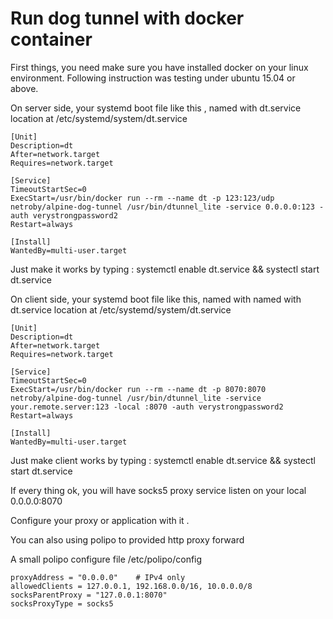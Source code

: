 # Run dog tunnel with docker container

First things, you need make sure you have installed docker on your linux environment.
Following instruction was testing under ubuntu 15.04 or above.

On server side, your systemd boot file like this , named with dt.service location at 
/etc/systemd/system/dt.service


```
[Unit]
Description=dt
After=network.target
Requires=network.target

[Service]
TimeoutStartSec=0
ExecStart=/usr/bin/docker run --rm --name dt -p 123:123/udp netroby/alpine-dog-tunnel /usr/bin/dtunnel_lite -service 0.0.0.0:123 -auth verystrongpassword2
Restart=always

[Install]
WantedBy=multi-user.target

```
Just make it works by typing : systemctl enable dt.service && systectl start dt.service

On client side, your systemd boot file like this, named with named with dt.service location at 
/etc/systemd/system/dt.service

```
[Unit]
Description=dt
After=network.target
Requires=network.target

[Service]
TimeoutStartSec=0
ExecStart=/usr/bin/docker run --rm --name dt -p 8070:8070 netroby/alpine-dog-tunnel /usr/bin/dtunnel_lite -service your.remote.server:123 -local :8070 -auth verystrongpassword2
Restart=always

[Install]
WantedBy=multi-user.target

```


Just make client works by typing : systemctl enable dt.service && systectl start dt.service

If every thing ok, you will have socks5 proxy service listen on your local 0.0.0.0:8070

Configure your proxy or application with it .

You can also using polipo to provided http proxy forward

A small polipo configure file  /etc/polipo/config

```
proxyAddress = "0.0.0.0"    # IPv4 only
allowedClients = 127.0.0.1, 192.168.0.0/16, 10.0.0.0/8
socksParentProxy = "127.0.0.1:8070"
socksProxyType = socks5

```